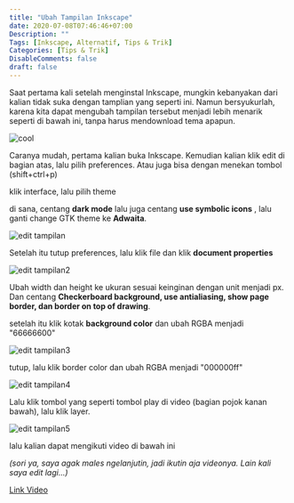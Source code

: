 ```yaml
---
title: "Ubah Tampilan Inkscape"
date: 2020-07-08T07:46:46+07:00
Description: ""
Tags: [Inkscape, Alternatif, Tips & Trik]
Categories: [Tips & Trik]
DisableComments: false
draft: false
---
```


Saat pertama kali setelah menginstal Inkscape, mungkin kebanyakan dari kalian tidak suka dengan tamplian yang seperti ini. Namun bersyukurlah, karena kita dapat mengubah tampilan tersebut menjadi lebih menarik seperti di bawah ini, tanpa harus mendownload tema apapun.

![cool](/gambar/inkscape/cool-tampilan.png)

Caranya mudah, pertama kalian buka Inkscape. Kemudian kalian klik edit di bagian atas, lalu pilih preferences. Atau juga bisa dengan menekan tombol (shift+ctrl+p)

klik interface, lalu pilih theme

di sana, centang **dark mode** lalu juga centang **use symbolic icons** , lalu ganti change GTK theme ke **Adwaita**.

![edit tampilan](/gambar/inkscape/editampilan1.png)

Setelah itu tutup preferences, lalu klik file dan klik **document properties**

![edit tampilan2](/gambar/inkscape/editampilan2.png)

Ubah width dan height ke ukuran sesuai keinginan dengan unit menjadi px. Dan centang **Checkerboard background, use antialiasing, show page border, dan border on top of drawing**.

setelah itu klik kotak **background color** dan ubah RGBA menjadi "66666600"

![edit tampilan3](/gambar/inkscape/editampilan3.png)

tutup, lalu klik border color dan ubah RGBA menjadi "000000ff"

![edit tampilan4](/gambar/inkscape/editampilan4.png)

Lalu klik tombol yang seperti tombol play di video (bagian pojok kanan bawah), lalu klik layer.

![edit tampilan5](/gambar/inkscape/editampilan5.png)

lalu kalian dapat mengikuti video di bawah ini 

*(sori ya, saya agak males ngelanjutin, jadi ikutin aja videonya. Lain kali saya edit lagi...)*


[Link Video](https://u.pcloud.link/publink/show?code=XZ8XgAkZSXQccQDPBcSgUgJXgWbMzupHl417)
